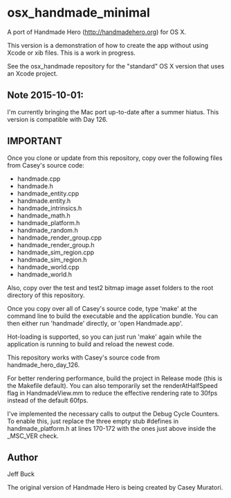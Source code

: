 osx_handmade_minimal
====================

A port of Handmade Hero (http://handmadehero.org) for OS X.

This version is a demonstration of how to create the app without
using Xcode or xib files. This is a work in progress.

See the osx_handmade repository for the "standard" OS X version
that uses an Xcode project.


Note 2015-10-01:
----------------
I'm currently bringing the Mac port up-to-date after a summer hiatus.
This version is compatible with Day 126.


IMPORTANT
---------

Once you clone or update from this repository, copy over the
following files from Casey's source code:
- handmade.cpp
- handmade.h
- handmade_entity.cpp
- handmade.entity.h
- handmade_intrinsics.h
- handmade_math.h
- handmade_platform.h
- handmade_random.h
- handmade_render_group.cpp
- handmade_render_group.h
- handmade_sim_region.cpp
- handmade_sim_region.h
- handmade_world.cpp
- handmade_world.h

Also, copy over the test and test2 bitmap image asset folders to the
root directory of this repository.

Once you copy over all of Casey's source code, type 'make' at the command
line to build the executable and the application bundle. You can then 
either run 'handmade' directly, or 'open Handmade.app'.

Hot-loading is supported, so you can just run 'make' again while the 
application is running to build and reload the newest code.

This repository works with Casey's source code from handmade_hero_day_126.

For better rendering performance, build the project in Release mode (this is the Makefile default).
You can also temporarily set the renderAtHalfSpeed flag in HandmadeView.mm to
reduce the effective rendering rate to 30fps instead of the default
60fps.

I've implemented the necessary calls to output the Debug Cycle Counters.
To enable this, just replace the three empty stub #defines in handmade_platform.h
at lines 170-172 with the ones just above inside the _MSC_VER check.


Author
------
Jeff Buck

The original version of Handmade Hero is being created by Casey Muratori.

